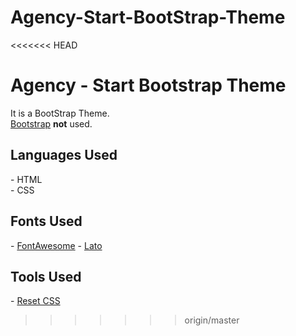 Agency-Start-BootStrap-Theme
============================
<<<<<<< HEAD

Agency - Start Bootstrap Theme 
=======
It is a BootStrap Theme.<br>
<a href="http://getbootstrap.com/2.3.2/">Bootstrap</a> <b>not</b> used.

<h2>Languages Used</h2>
  - HTML<br>
  - CSS

<h2>Fonts Used</h2>
  - <a href="http://fortawesome.github.io/Font-Awesome/">FontAwesome</a>
  - <a href="https://www.google.com/fonts/specimen/Lato">Lato</a>

<h2>Tools Used</h2>
- <a href="http://meyerweb.com/eric/tools/css/reset/">Reset CSS</a>

>>>>>>> origin/master
